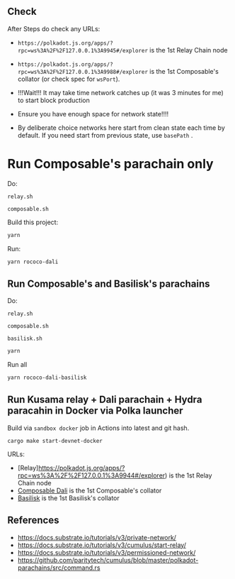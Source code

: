## Check

After Steps do check any URLs:

* `https://polkadot.js.org/apps/?rpc=ws%3A%2F%2F127.0.0.1%3A9945#/explorer` is the 1st Relay Chain node
  
* `https://polkadot.js.org/apps/?rpc=ws%3A%2F%2F127.0.0.1%3A9988#/explorer` is the 1st Composable's collator (or check spec for `wsPort`).  
* !!!Wait!!! It may take time network catches up (it was 3 minutes for me) to start block production
 
 * Ensure you have enough space for network state!!!!

* By deliberate choice networks here start from clean state each time by default. If you need start from previous state, use `basePath` .

# Run Composable's parachain only


Do: 

`relay.sh`

`composable.sh`


Build this project:

```bash
yarn
```

Run:

```bash
yarn rococo-dali
```
## Run Composable's and Basilisk's parachains

Do:

`relay.sh`

`composable.sh`

`basilisk.sh`

```bash
yarn
```

Run all
```bash
yarn rococo-dali-basilisk
```


## Run  Kusama relay + Dali parachain + Hydra paracahin in Docker via Polka launcher

Build via `sandbox docker` job in Actions into latest and git hash.

```
cargo make start-devnet-docker
```
URLs:
* [Relay]https://polkadot.js.org/apps/?rpc=ws%3A%2F%2F127.0.0.1%3A9944#/explorer) is the 1st Relay Chain node
* [Composable Dali](https://polkadot.js.org/apps/?rpc=ws%3A%2F%2F127.0.0.1%3A9988#/explorer) is the 1st Composable's collator
* [Basilisk](https://polkadot.js.org/apps/?rpc=ws%3A%2F%2F127.0.0.1%3A9998#/explorer) is the 1st Basilisk's collator


## References

- https://docs.substrate.io/tutorials/v3/private-network/
- https://docs.substrate.io/tutorials/v3/cumulus/start-relay/
- https://docs.substrate.io/tutorials/v3/permissioned-network/
- https://github.com/paritytech/cumulus/blob/master/polkadot-parachains/src/command.rs